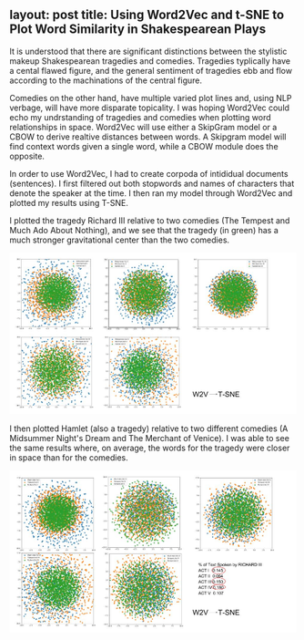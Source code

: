 layout: post
title: Using Word2Vec and t-SNE to Plot Word Similarity in Shakespearean Plays
---

It is understood that there are significant distinctions between the stylistic makeup Shakespearean tragedies and comedies. Tragedies typlically have a cental flawed figure, and the general sentiment of tragedies ebb and flow according to the machinations of the central figure. 

Comedies on the other hand, have multiple varied plot lines and, using NLP verbage, will have more disparate topicality. I was hoping Word2Vec could echo my undrstanding of tragedies and comedies when plotting word relationships in space. Word2Vec will use either a SkipGram model or a CBOW to derive realtive distances between words. A Skipgram model will find context words given a single word, while a CBOW module does the opposite.

In order to use Word2Vec, I had to create corpoda of intididual documents (sentences). I first filtered out both stopwords and names of characters that denote the speaker at the time. I then ran my model through Word2Vec and plotted my results using T-SNE.

I plotted the tragedy Richard III relative to two comedies (The Tempest and Much Ado About Nothing), and we see that the tragedy (in green) has a much stronger gravitational center than the two comedies.

![Tragedies vs Comedies 1 ](../images/TSNE_Richard.jpg?raw=true) 

I then plotted Hamlet (also a tragedy) relative to two different comedies (A Midsummer Night's Dream and The Merchant of Venice). I was able to see the same results where, on average, the words for the tragedy were closer in space than for the comedies.

![Tragedies vs Comedies 2 ](../images/TSNE_Hamlet.jpg?raw=true) 


